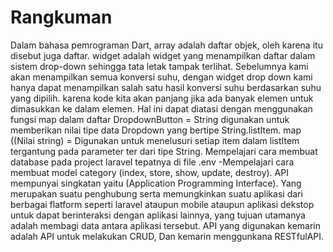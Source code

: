 # Rangkuman 
Dalam bahasa pemrograman Dart, array adalah daftar objek, oleh karena itu disebut juga daftar. widget adalah widget yang menampilkan daftar dalam sistem drop-down sehingga tata letak tampak terlihat. Sebelumnya kami akan menampilkan semua konversi suhu, dengan widget drop down kami hanya dapat menampilkan salah satu hasil konversi suhu berdasarkan suhu yang dipilih. karena kode kita akan panjang jika ada banyak elemen untuk dimasukkan ke dalam elemen. Hal ini dapat diatasi dengan menggunakan fungsi map dalam daftar DropdownButton = String digunakan untuk memberikan nilai tipe data Dropdown yang bertipe String.listItem. map ((Nilai string) = Digunakan untuk menelusuri setiap item dalam listItem tergantung pada parameter ter dari tipe String.
Mempelajari cara membuat database pada project laravel tepatnya di file .env -Mempelajari cara membuat model category (index, store, show, update, destroy). API mempunyai singkatan yaitu (Application Programming Interface). Yang merupakan suatu penghubung serta memungkinkan suatu aplikasi dari berbagai flatform seperti laravel ataupun mobile ataupun aplikasi dekstop untuk dapat berinteraksi dengan aplikasi lainnya, yang tujuan utamanya adalah membagi data antara aplikasi tersebut. API yang digunakan kemarin adalah API untuk melakukan CRUD, Dan kemarin menggunkana RESTfulAPI.